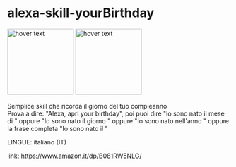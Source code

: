 # alexa-skill-yourBirthday
<p>
  <img src="https://images-na.ssl-images-amazon.com/images/I/51ojUdyvzpL.png" width="150" title="hover text">
  <img src="/lambda/image.png" width="150" title="hover text">
</p>
Semplice skill che ricorda il giorno del tuo compleanno <br />
Prova a dire: "Alexa, apri your birthday",
poi puoi dire "Io sono nato il mese di <mese>" oppure "Io sono nato il giorno <giorno>" oppure "Io sono nato nell'anno <anno>" 
oppure la frase completa "Io sono nato il  <giorno> <mese> <anno>"
  
LINGUE: italiano (IT)

link: https://www.amazon.it/dp/B081RW5NLG/
